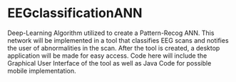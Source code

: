 # EEGclassificationANN
Deep-Learning Algorithm utilized to create a Pattern-Recog ANN. This network will be implemented in a tool that classifies EEG scans and notifies the user of abnormalities in the scan. After the tool is created, a desktop application will be made for easy access. Code here will include the Graphical User Interface of the tool as well as Java Code for possible mobile implementation.
